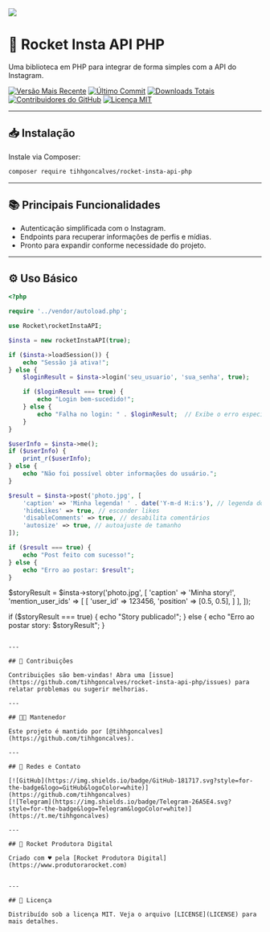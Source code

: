 <img src="https://raw.githubusercontent.com/filipedeschamps/rss-feed-emitter/master/content/logo.gif">

# 🚀 Rocket Insta API PHP

Uma biblioteca em PHP para integrar de forma simples com a API do Instagram.

[![Versão Mais Recente](https://img.shields.io/github/release/tihhgoncalves/rocket-insta-api-php.svg?style=flat)]()
[![Último Commit](https://img.shields.io/github/last-commit/tihhgoncalves/rocket-insta-api-php.svg?style=flat)]()
[![Downloads Totais](https://img.shields.io/packagist/dt/rocket/insta-api.svg?style=flat)](https://packagist.org/packages/rocket/insta-api)
[![Contribuidores do GitHub](https://img.shields.io/github/contributors/tihhgoncalves/rocket-insta-api-php.svg?style=flat)]()
[![Licença MIT](https://img.shields.io/badge/Licença-MIT-yellow.svg)](https://opensource.org/licenses/)

---

## 📥 Instalação

Instale via Composer:

```sh
composer require tihhgoncalves/rocket-insta-api-php
```

---

## 📚 Principais Funcionalidades

- Autenticação simplificada com o Instagram.
- Endpoints para recuperar informações de perfis e mídias.
- Pronto para expandir conforme necessidade do projeto.

---

## ⚙️ Uso Básico

```php
<?php

require '../vendor/autoload.php';

use Rocket\rocketInstaAPI;

$insta = new rocketInstaAPI(true);

if ($insta->loadSession()) {
    echo "Sessão já ativa!";
} else {
    $loginResult = $insta->login('seu_usuario', 'sua_senha', true);

    if ($loginResult === true) {
        echo "Login bem-sucedido!";
    } else {
        echo "Falha no login: " . $loginResult;  // Exibe o erro específico
    }
}

$userInfo = $insta->me();
if ($userInfo) {
    print_r($userInfo);
} else {
    echo "Não foi possível obter informações do usuário.";
}

$result = $insta->post('photo.jpg', [
    'caption' => 'Minha legenda! ' . date('Y-m-d H:i:s'), // legenda do post
    'hideLikes' => true, // esconder likes
    'disableComments' => true, // desabilita comentários
    'autosize' => true, // autoajuste de tamanho
]);

if ($result === true) {
    echo "Post feito com sucesso!";
} else {
    echo "Erro ao postar: $result";
}
```

$storyResult = $insta->story('photo.jpg', [
    'caption' => 'Minha story!',
    'mention_user_ids' => [
        [
            'user_id' => 123456,
            'position' => [0.5, 0.5],
        ]
    ],
]);

if ($storyResult === true) {
    echo "Story publicado!";
} else {
    echo "Erro ao postar story: $storyResult";
}
```

---

## 🙌 Contribuições

Contribuições são bem-vindas! Abra uma [issue](https://github.com/tihhgoncalves/rocket-insta-api-php/issues) para relatar problemas ou sugerir melhorias.

---

## 👨‍💻 Mantenedor

Este projeto é mantido por [@tihhgoncalves](https://github.com/tihhgoncalves).

---

## 🔗 Redes e Contato

[![GitHub](https://img.shields.io/badge/GitHub-181717.svg?style=for-the-badge&logo=GitHub&logoColor=white)](https://github.com/tihhgoncalves)
[![Telegram](https://img.shields.io/badge/Telegram-26A5E4.svg?style=for-the-badge&logo=Telegram&logoColor=white)](https://t.me/tihhgoncalves)

---

## 🚀 Rocket Produtora Digital

Criado com ♥ pela [Rocket Produtora Digital](https://www.produtorarocket.com)


---

## 📄 Licença

Distribuído sob a licença MIT. Veja o arquivo [LICENSE](LICENSE) para mais detalhes.

